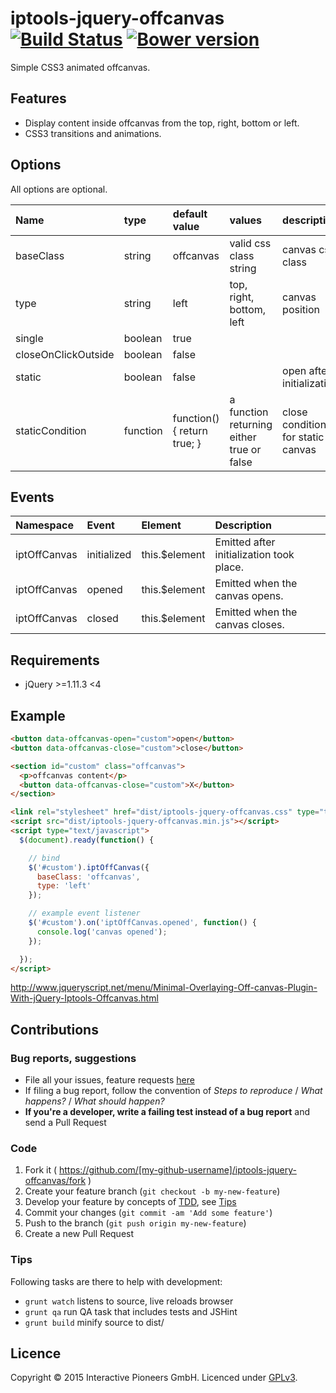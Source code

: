 # iptools-jquery-offcanvas [![Build Status](https://api.travis-ci.org/interactive-pioneers/iptools-jquery-offcanvas.svg)](https://travis-ci.org/interactive-pioneers/iptools-jquery-offcanvas) [![Bower version](https://badge.fury.io/bo/iptools-jquery-offcanvas.svg)](http://badge.fury.io/bo/iptools-jquery-offcanvas)

Simple CSS3 animated offcanvas.

## Features

- Display content inside offcanvas from the top, right, bottom or left.
- CSS3 transitions and animations.

## Options

All options are optional.

Name                 | type     | default value               | values                                     | description                        | version
:--------------------|:---------|:----------------------------|:-------------------------------------------|:-----------------------------------|:---------
baseClass            | string   | offcanvas                   | valid css class string                     | canvas css class                   | < 1.0.0
type                 | string   | left                        | top, right, bottom, left                   | canvas position                    | < 1.0.0
single               | boolean  | true                        |                                            |                                    | < 1.0.0
closeOnClickOutside  | boolean  | false                       |                                            |                                    | < 1.0.0
static               | boolean  | false                       |                                            | open after initialization          | >= 1.0.0
staticCondition      | function | function() { return true; } | a function returning either true or false  | close condition for static canvas  | >= 1.0.0

## Events

Namespace     | Event        | Element        | Description
:-------------|:-------------|:---------------|:-----------
iptOffCanvas  | initialized  | this.$element  | Emitted after initialization took place.
iptOffCanvas  | opened       | this.$element  | Emitted when the canvas opens.
iptOffCanvas  | closed       | this.$element  | Emitted when the canvas closes.

## Requirements

- jQuery >=1.11.3 <4

## Example

```html
<button data-offcanvas-open="custom">open</button>
<button data-offcanvas-close="custom">close</button>

<section id="custom" class="offcanvas">
  <p>offcanvas content</p>
  <button data-offcanvas-close="custom">X</button>
</section>

<link rel="stylesheet" href="dist/iptools-jquery-offcanvas.css" type="text/css">
<script src="dist/iptools-jquery-offcanvas.min.js"></script>
<script type="text/javascript">
  $(document).ready(function() {

    // bind
    $('#custom').iptOffCanvas({
      baseClass: 'offcanvas',
      type: 'left'
    });

    // example event listener
    $('#custom').on('iptOffCanvas.opened', function() {
      console.log('canvas opened');
    });

  });
</script>
```

http://www.jqueryscript.net/menu/Minimal-Overlaying-Off-canvas-Plugin-With-jQuery-Iptools-Offcanvas.html

## Contributions

### Bug reports, suggestions

- File all your issues, feature requests [here](https://github.com/interactive-pioneers/iptools-jquery-offcanvas/issues)
- If filing a bug report, follow the convention of _Steps to reproduce_ / _What happens?_ / _What should happen?_
- __If you're a developer, write a failing test instead of a bug report__ and send a Pull Request

### Code

1. Fork it ( https://github.com/[my-github-username]/iptools-jquery-offcanvas/fork )
2. Create your feature branch (`git checkout -b my-new-feature`)
3. Develop your feature by concepts of [TDD](http://en.wikipedia.org/wiki/Test-driven_development), see [Tips](#tips)
3. Commit your changes (`git commit -am 'Add some feature'`)
4. Push to the branch (`git push origin my-new-feature`)
5. Create a new Pull Request

### Tips

Following tasks are there to help with development:

- `grunt watch` listens to source, live reloads browser
- `grunt qa` run QA task that includes tests and JSHint
- `grunt build` minify source to dist/

## Licence

Copyright © 2015 Interactive Pioneers GmbH. Licenced under [GPLv3](LICENSE).
